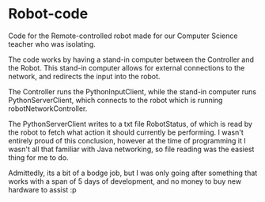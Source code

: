 # Robot-code
Code for the Remote-controlled robot made for our Computer Science teacher who was isolating.

The code works by having a stand-in computer between the Controller and the Robot. This stand-in computer allows for external connections to the network, and redirects the input into the robot.

The Controller runs the PythonInputClient, while the stand-in computer runs PythonServerClient, which connects to the robot which is running robotNetworkController.

The PythonServerClient writes to a txt file RobotStatus, of which is read by the robot to fetch what action it should currently be performing. I wasn't entirely proud of this conclusion, however at the time of programming it I wasn't all that familiar with Java networking, so file reading was the easiest thing for me to do.

Admittedly, its a bit of a bodge job, but I was only going after something that works with a span of 5 days of development, and no money to buy new hardware to assist :p
